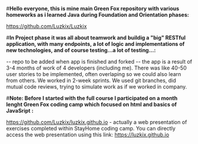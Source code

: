 #**Hello everyone, this is mine main Green Fox repository with various homeworks as i learned Java during Foundation and Orientation phases:**

https://github.com/Luzkix/Luzkix


#**In Project phase it was all about teamwork and buildig a "big" RESTful application, with many endpoints, a lot of logic and implementations of new technologies, and of course testing...a lot of testing...:**

-- repo to be added when app is finished and forked -- the app is a result of 3-4 months of work of 4 developers (including me). There was like 40-50 user stories to be implemented, often overlaping so we could also learn from others. We worked in 2-week sprints. We used git branches, did mutual code reviews, trying to simulate work as if we worked in company.

#**Note: Before I started with the full course I participated on a month lenght Green Fox coding camp which focused on html and basics of JavaSript :**

https://github.com/Luzkix/luzkix.github.io - actually a web presentation of exercises completed within StayHome coding camp. You can directly access the web presentation using this link: https://luzkix.github.io

